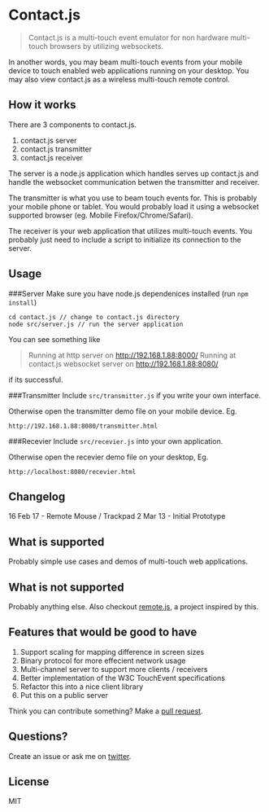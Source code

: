 Contact.js
==========

> Contact.js is a multi-touch event emulator for non hardware multi-touch browsers by utilizing websockets.

In another words, you may beam multi-touch events from your mobile device to touch enabled web applications running on your desktop. You may also view contact.js as a  wireless multi-touch remote control.

How it works
--
There are 3 components to contact.js.

1. contact.js server
2. contact.js transmitter
3. contact.js receiver

The server is a node.js application which handles serves up contact.js and handle the websocket communication betwen the transmitter and receiver.

The transmitter is what you use to beam touch events for. This is probably your mobile phone or tablet. You would probably load it using a websocket supported browser (eg. Mobile Firefox/Chrome/Safari).

The receiver is your web application that utilizes multi-touch events. You probably just need to include a script to initialize its connection to the server.

Usage
--

###Server
Make sure you have node.js dependenices installed
(run `npm install`)

```
cd contact.js // change to contact.js directory
node src/server.js // run the server application
```
You can see something like
>Running at http server on http://192.168.1.88:8000/
>Running at contact.js websocket server on http://192.168.1.88:8080/

if its successful.

###Transmitter
Include `src/transmitter.js` if you write your own interface.

Otherwise open the transmitter demo file on your mobile device. Eg.
```
http://192.168.1.88:8080/transmitter.html
```

###Recevier
Include `src/recevier.js` into your own application.

Otherwise open the recevier demo file on your desktop, Eg.
```
http://localhost:8080/recevier.html
```

Changelog
--
16 Feb 17 - Remote Mouse / Trackpad
2 Mar 13 - Initial Prototype


What is supported
--
Probably simple use cases and demos of multi-touch web applications.

What is not supported
--
Probably anything else.
Also checkout [remote.js](https://github.com/jtangelder/remote.js), a project inspired by this.

Features that would be good to have
--
1. Support scaling for mapping difference in screen sizes
2. Binary protocol for more effecient network usage
3. Multi-channel server to support more clients / receivers
4. Better implementation of the W3C TouchEvent specifications
5. Refactor this into a nice client library
6. Put this on a public server

Think you can contribute something? Make a [pull request](https://github.com/zz85/contact.js).

Questions?
--
Create an issue or ask me on [twitter](http://twitter.com/blurspline).

License
--
MIT
